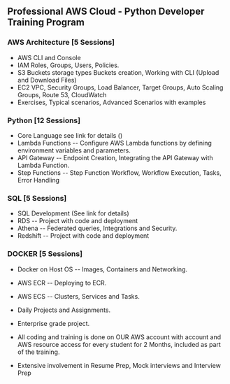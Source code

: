 ## Professional AWS Cloud - Python Developer Training Program

### AWS Architecture [5 Sessions]
  * AWS CLI and Console
  * IAM Roles, Groups, Users, Policies.
  * S3 Buckets storage types Buckets creation, Working with CLI (Upload and Download Files) 
  * EC2 VPC, Security Groups, Load Balancer, Target Groups, Auto Scaling Groups, Route 53, CloudWatch 
  * Exercises, Typical scenarios, Advanced Scenarios with examples


### Python [12 Sessions]
  * Core Language see link for details ()
  * Lambda Functions -- Configure AWS Lambda functions by defining environment variables and parameters.
  * API Gateway -- Endpoint Creation, Integrating the API Gateway with Lambda Function.
  * Step Functions -- Step Function Workflow, Workflow Execution, Tasks, Error Handling

### SQL [5 Sessions]
  * SQL Development (See link for details)
  * RDS -- Project with code and deployment
  * Athena -- Federated queries, Integrations and Security.
  * Redshift -- Project with code and deployment
  
### DOCKER [5 Sessions]
  * Docker on Host OS -- Images, Containers and Networking.
  * AWS ECR -- Deploying to ECR.
  * AWS ECS -- Clusters, Services and Tasks.

* Daily Projects and Assignments.
* Enterprise grade project.
* All coding and training is done on OUR AWS account with account and AWS resource access for every student for 2 Months, included as part of the training.
* Extensive involvement in Resume Prep, Mock interviews and Interview Prep
